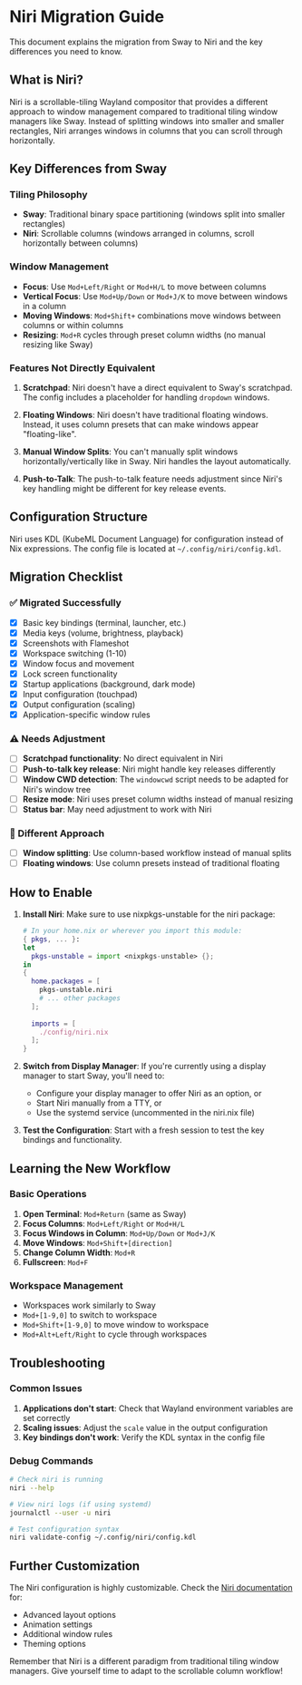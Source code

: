 # Niri Migration Guide

This document explains the migration from Sway to Niri and the key differences you need to know.

## What is Niri?

Niri is a scrollable-tiling Wayland compositor that provides a different approach to window management compared to traditional tiling window managers like Sway. Instead of splitting windows into smaller and smaller rectangles, Niri arranges windows in columns that you can scroll through horizontally.

## Key Differences from Sway

### Tiling Philosophy
- **Sway**: Traditional binary space partitioning (windows split into smaller rectangles)
- **Niri**: Scrollable columns (windows arranged in columns, scroll horizontally between columns)

### Window Management
- **Focus**: Use `Mod+Left/Right` or `Mod+H/L` to move between columns
- **Vertical Focus**: Use `Mod+Up/Down` or `Mod+J/K` to move between windows in a column
- **Moving Windows**: `Mod+Shift+` combinations move windows between columns or within columns
- **Resizing**: `Mod+R` cycles through preset column widths (no manual resizing like Sway)

### Features Not Directly Equivalent

1. **Scratchpad**: Niri doesn't have a direct equivalent to Sway's scratchpad. The config includes a placeholder for handling `dropdown` windows.

2. **Floating Windows**: Niri doesn't have traditional floating windows. Instead, it uses column presets that can make windows appear "floating-like".

3. **Manual Window Splits**: You can't manually split windows horizontally/vertically like in Sway. Niri handles the layout automatically.

4. **Push-to-Talk**: The push-to-talk feature needs adjustment since Niri's key handling might be different for key release events.

## Configuration Structure

Niri uses KDL (KubeML Document Language) for configuration instead of Nix expressions. The config file is located at `~/.config/niri/config.kdl`.

## Migration Checklist

### ✅ Migrated Successfully
- [x] Basic key bindings (terminal, launcher, etc.)
- [x] Media keys (volume, brightness, playback)
- [x] Screenshots with Flameshot
- [x] Workspace switching (1-10)
- [x] Window focus and movement
- [x] Lock screen functionality
- [x] Startup applications (background, dark mode)
- [x] Input configuration (touchpad)
- [x] Output configuration (scaling)
- [x] Application-specific window rules

### ⚠️ Needs Adjustment
- [ ] **Scratchpad functionality**: No direct equivalent in Niri
- [ ] **Push-to-talk key release**: Niri might handle key releases differently
- [ ] **Window CWD detection**: The `windowcwd` script needs to be adapted for Niri's window tree
- [ ] **Resize mode**: Niri uses preset column widths instead of manual resizing
- [ ] **Status bar**: May need adjustment to work with Niri

### 🔄 Different Approach
- [ ] **Window splitting**: Use column-based workflow instead of manual splits
- [ ] **Floating windows**: Use column presets instead of traditional floating

## How to Enable

1. **Install Niri**: Make sure to use nixpkgs-unstable for the niri package:
   ```nix
   # In your home.nix or wherever you import this module:
   { pkgs, ... }:
   let
     pkgs-unstable = import <nixpkgs-unstable> {};
   in
   {
     home.packages = [
       pkgs-unstable.niri
       # ... other packages
     ];
     
     imports = [
       ./config/niri.nix
     ];
   }
   ```

2. **Switch from Display Manager**: If you're currently using a display manager to start Sway, you'll need to:
   - Configure your display manager to offer Niri as an option, or
   - Start Niri manually from a TTY, or
   - Use the systemd service (uncommented in the niri.nix file)

3. **Test the Configuration**: Start with a fresh session to test the key bindings and functionality.

## Learning the New Workflow

### Basic Operations
1. **Open Terminal**: `Mod+Return` (same as Sway)
2. **Focus Columns**: `Mod+Left/Right` or `Mod+H/L`
3. **Focus Windows in Column**: `Mod+Up/Down` or `Mod+J/K`
4. **Move Windows**: `Mod+Shift+[direction]`
5. **Change Column Width**: `Mod+R`
6. **Fullscreen**: `Mod+F`

### Workspace Management
- Workspaces work similarly to Sway
- `Mod+[1-9,0]` to switch to workspace
- `Mod+Shift+[1-9,0]` to move window to workspace
- `Mod+Alt+Left/Right` to cycle through workspaces

## Troubleshooting

### Common Issues
1. **Applications don't start**: Check that Wayland environment variables are set correctly
2. **Scaling issues**: Adjust the `scale` value in the output configuration
3. **Key bindings don't work**: Verify the KDL syntax in the config file

### Debug Commands
```bash
# Check niri is running
niri --help

# View niri logs (if using systemd)
journalctl --user -u niri

# Test configuration syntax
niri validate-config ~/.config/niri/config.kdl
```

## Further Customization

The Niri configuration is highly customizable. Check the [Niri documentation](https://github.com/YaLTeR/niri) for:
- Advanced layout options
- Animation settings
- Additional window rules
- Theming options

Remember that Niri is a different paradigm from traditional tiling window managers. Give yourself time to adapt to the scrollable column workflow!
